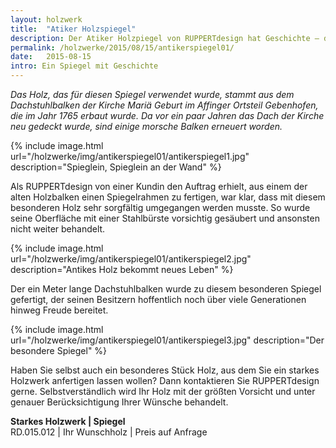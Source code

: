 ```yaml
---
layout: holzwerk
title:  "Atiker Holzspiegel"
description: Der Atiker Holzpiegel von RUPPERTdesign hat Geschichte – das Holz war einst ein Teil eines Dachstuhlbalken einer Kirche. 
permalink: /holzwerke/2015/08/15/antikerspiegel01/
date:   2015-08-15
intro: Ein Spiegel mit Geschichte
---
```




*Das Holz, das für diesen Spiegel verwendet wurde, 
stammt aus dem Dachstuhlbalken der Kirche Mariä Geburt im Affinger Ortsteil Gebenhofen, 
die im Jahr 1765 erbaut wurde. 
Da vor ein paar Jahren das Dach der Kirche neu gedeckt wurde, sind einige morsche Balken erneuert worden.* 


{% include image.html url="/holzwerke/img/antikerspiegel01/antikerspiegel1.jpg" description="Spieglein, Spieglein an der Wand" %}


Als RUPPERTdesign von einer Kundin den Auftrag erhielt, 
aus einem der alten Holzbalken einen Spiegelrahmen zu fertigen, war klar, 
dass mit diesem besonderen Holz sehr sorgfältig umgegangen werden musste. 
So wurde seine Oberfläche mit einer Stahlbürste vorsichtig gesäubert und ansonsten nicht weiter behandelt. 


{% include image.html url="/holzwerke/img/antikerspiegel01/antikerspiegel2.jpg" description="Antikes Holz bekommt neues Leben" %}


Der ein Meter lange Dachstuhlbalken wurde zu diesem besonderen Spiegel gefertigt, 
der seinen Besitzern hoffentlich noch über viele Generationen hinweg Freude bereitet. 


{% include image.html url="/holzwerke/img/antikerspiegel01/antikerspiegel3.jpg" description="Der besondere Spiegel" %}


Haben Sie selbst auch ein besonderes Stück Holz, aus dem Sie ein starkes Holzwerk anfertigen lassen wollen? 
Dann kontaktieren Sie RUPPERTdesign gerne. 
Selbstverständlich wird Ihr Holz mit der größten Vorsicht und unter genauer Berücksichtigung Ihrer Wünsche behandelt. 


**Starkes Holzwerk \| Spiegel**    
RD.015.012  \|  Ihr Wunschholz  \|  Preis auf Anfrage
